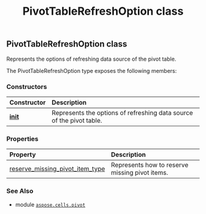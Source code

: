 ﻿---
title: PivotTableRefreshOption class
second_title: Aspose.Cells for Python via .NET API References
description: 
type: docs
weight: 250
url: /aspose.cells.pivot/pivottablerefreshoption/
is_root: false
---

## PivotTableRefreshOption class

Represents the options of refreshing data source of the pivot table.



The PivotTableRefreshOption type exposes the following members:

### Constructors
| Constructor | Description |
| :- | :- |
| [__init__](/cells/python-net/aspose.cells.pivot/pivottablerefreshoption/__init__/#) | Represents the options of refreshing data source of the pivot table. |


### Properties
| Property | Description |
| :- | :- |
| [reserve_missing_pivot_item_type](/cells/python-net/aspose.cells.pivot/pivottablerefreshoption/reserve_missing_pivot_item_type) | Represents how to reserve missing pivot items. |



### See Also
* module [`aspose.cells.pivot`](..)
